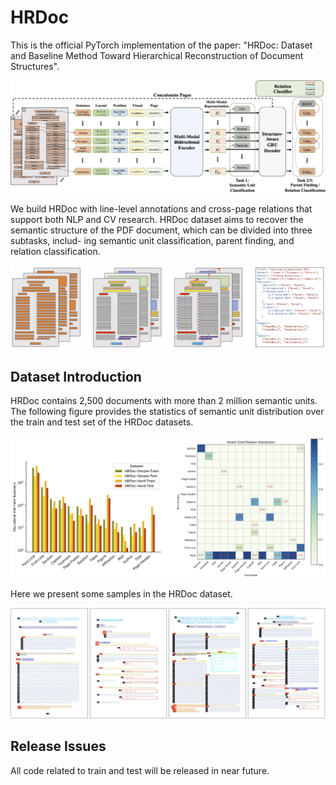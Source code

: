 # HRDoc

This is the official PyTorch implementation of the paper: "HRDoc: Dataset and Baseline Method Toward Hierarchical Reconstruction of Document Structures".

<img src="./figs/model.jpg" alt="framework"/>

We build HRDoc with line-level annotations and cross-page relations that support both NLP and CV research. HRDoc dataset aims to recover the semantic structure of the PDF document, which can be divided into three subtasks, includ- ing semantic unit classification, parent finding, and relation classification.

<img src="./figs/task_intro.jpg" alt="framework"/>

## Dataset Introduction

HRDoc contains 2,500 documents with more than 2 million semantic units. The following figure provides the statistics of semantic unit distribution over the train and test set of the HRDoc datasets.

<img src="./figs/dataset_statistic.jpg" alt="framework"/>

Here we present some samples in the HRDoc dataset.

<img src="./figs/dataset_sample.jpg" alt="framework"/>

## Release Issues

All code related to train and test will be released in near future.